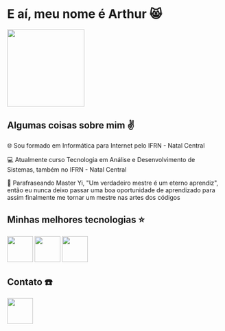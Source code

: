# E aí, meu nome é Arthur 😸

<img style="border-radius:20" height="180em" src="https://media.tenor.com/C9EatUCfQHQAAAAC/luffy-one-piece.gif"/>

## Algumas coisas sobre mim ✌️
🌐 Sou formado em Informática para Internet pelo IFRN - Natal Central


💻 Atualmente curso Tecnologia em Análise e Desenvolvimento de Sistemas, também no IFRN - Natal Central


🥷 Parafraseando Master Yi, "Um verdadeiro mestre é um eterno aprendiz", então eu nunca deixo passar uma boa oportunidade de aprendizado para assim finalmente me tornar um mestre nas artes dos códigos 

## Minhas melhores tecnologias ⭐
<div>
<img height="60em" src="https://www.tiobe.com/wp-content/themes/tiobe/tiobe-index/images/Delphi_Object_Pascal.png" />
<img height="60em" src="https://cdn.jsdelivr.net/gh/devicons/devicon@latest/icons/react/react-original-wordmark.svg" />
<img height="60em" src="https://cdn.jsdelivr.net/gh/devicons/devicon@latest/icons/microsoftsqlserver/microsoftsqlserver-plain-wordmark.svg" />
</div>

## Contato ☎️
<div>
<a href="https://www.instagram.com/arthu.gg/"><img height="60em" src="https://cdn-icons-png.flaticon.com/256/3621/3621435.png"/></a>
</div>
